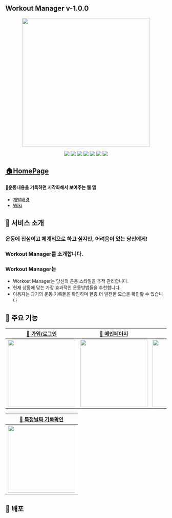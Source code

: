 ## Workout Manager v-1.0.0

<p align='center'>
<img width='400px' src='https://i.ibb.co/P9YCvPw/workout-manager-banner.png'>
</p>

<p align='center'>
    <img src="https://img.shields.io/badge/React-v18.2.0-blue?logo=React"/>
    <img src="https://img.shields.io/badge/Typescript-v4.9.3-blue?logo=typescript"/>
    <img src="https://img.shields.io/badge/styled components-v5.3.6-DB7093?logo=styled components"/>
    <img src="https://img.shields.io/badge/Framer-v7.6.19-0055FF?logo=Framer"/>
    <img src="https://img.shields.io/badge/GraphQL-v16.6.0-E10098?logo=GraphQL"/>
    <img src="https://img.shields.io/badge/apollo/client-v3.7.3-430098?"/>
    <img src="https://img.shields.io/badge/PostgreSQL-v5.10.15-4169E1?logo=PostgreSQL"/>
</p>

## [🏠HomePage](https://main--workout-manager-web.netlify.app/)

#### 💪운동내용을 기록하면 시각화해서 보여주는 웹 앱

- [개발배경](https://github.com/wujuno/workout-manager/wiki/%EA%B0%9C%EB%B0%9C%EB%B0%B0%EA%B2%BD%EA%B3%BC-%EA%B0%9C%EB%B0%9C%EB%AA%A9%ED%91%9C)
- [Wiki](https://github.com/wujuno/workout-manager/wiki)

## 🌟 서비스 소개

### 운동에 진심이고 체계적으로 하고 싶지만, 어려움이 있는 당신에게!

### Workout Manager를 소개합니다.

### Workout Manager는

- Workout Manager는 당신의 운동 스타일을 추적 관리합니다.
- 현재 상황에 맞는 가장 효과적인 운동방법들을 추천합니다.
- 이용자는 과거의 운동 기록들을 확인하며 한층 더 발전한 모습을 확인할 수 있습니다

## 📌 주요 기능

| [🔗 가입/로그인](https://github.com/wujuno/workout-manager/wiki/%EC%A3%BC%EC%9A%94%EA%B8%B0%EB%8A%A5-%EC%86%8C%EA%B0%9C#-%EA%B0%80%EC%9E%85%EB%A1%9C%EA%B7%B8%EC%9D%B8-%ED%8E%98%EC%9D%B4%EC%A7%80-%EA%B8%B0%EB%8A%A5-%EC%86%8C%EA%B0%9C) | [🔗 메인페이지](https://github.com/wujuno/workout-manager/wiki/%EC%A3%BC%EC%9A%94%EA%B8%B0%EB%8A%A5-%EC%86%8C%EA%B0%9C#-%EB%A9%94%EC%9D%B8-%ED%8E%98%EC%9D%B4%EC%A7%80-%EC%86%8C%EA%B0%9C) | [🔗 기록하기](https://github.com/wujuno/workout-manager/wiki/%EC%A3%BC%EC%9A%94%EA%B8%B0%EB%8A%A5-%EC%86%8C%EA%B0%9C#-%EB%A9%94%EC%9D%B8-%ED%8E%98%EC%9D%B4%EC%A7%80-%EC%86%8C%EA%B0%9C) |
| :---------------------------------------------------------------------------------------------------------------------------------------------------------------------------------------------------------------------------------------: | :----------------------------------------------------------------------------------------------------------------------------------------------------------------------------------------: | :--------------------------------------------------------------------------------------------------------------------------------------------------------------------------------------: |
|                                                                               <img width='210px' src="https://i.ibb.co/nrPhzPp/workout-manager-signup.png">                                                                               |                                                                <img width='210px' src='https://i.ibb.co/Hp59cWt/image.png'>                                                                |                                                              <img width='210px' src='https://i.ibb.co/WcmsPBg/record.png'>                                                               |

| [🔗 특정날짜 기록확인](https://github.com/wujuno/workout-manager/wiki/%EC%A3%BC%EC%9A%94%EA%B8%B0%EB%8A%A5-%EC%86%8C%EA%B0%9C#-%EA%B8%B0%EB%A1%9D%ED%99%95%EC%9D%B8-%ED%8E%98%EC%9D%B4%EC%A7%80-%EC%86%8C%EA%B0%9C) |
| :-----------------------------------------------------------------------------------------------------------------------------------------------------------------------------------------------------------------: |
|                                                                         <img width='210px' src='https://i.ibb.co/9Yz1RTm/sdate-watch.png'>                                                                          |

## 🚀 배포
